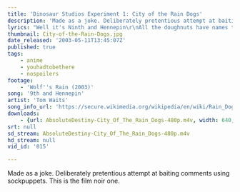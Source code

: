 ```yaml
---
title: 'Dinosaur Studios Experiment 1: City of the Rain Dogs'
description: 'Made as a joke. Deliberately pretentious attempt at baiting comments using sockpuppets. This is the film noir one.'
lyrics: "Well it's Ninth and Hennepin\r\nAll the doughnuts have names that sound like prostitutes\r\nAnd the moon's teeth marks are on the sky\r\nLike a tarp thrown all over this\r\nAnd the broken umbrellas like dead birds\r\nAnd the steam comes out of the grill\r\nLike the whole goddamn town's ready to blow...\r\nAnd the bricks are all scarred with jailhouse tattoos\r\nAnd everyone is behaving like dogs\r\nAnd the horses are coming down Violin Road\r\nAnd Dutch is dead on his feet\r\nAnd all the rooms they smell like diesel\r\nAnd you take on the dreams of the ones who have slept here\r\nAnd I'm lost in the window, and I hide in the stairway\r\nAnd I hang in the curtain, and I sleep in your hat...\r\nAnd no one brings anything small into a bar around here\r\nThey all started out with bad directions\r\nAnd the girl behind the counter has a tattooed tear\r\nOne for every year he's away, she said\r\nSuch a crumbling beauty, ah\r\nThere's nothing wrong with her that a hundred dollars won't fix\r\nShe has that razor sadness that only gets worse\r\nWith the clang and the thunder of the Southern Pacific going by\r\nAnd the clock ticks out like a dripping faucet\r\ntil you're full of rag water and bitters and blue ruin\r\nAnd you spill out over the side to anyone who will listen...\r\nAnd I've seen it all, I've seen it all\r\nThrough the yellow windows of the evening train... "
thumbnail: City-of-the-Rain-Dogs.jpg
date_released: '2003-05-11T13:45:07Z'
published: true
tags:
    - anime
    - youhadtobethere
    - nospoilers
footage:
    - 'Wolf''s Rain (2003)'
song: '9th and Hennepin'
artist: 'Tom Waits'
song_info_url: 'https://secure.wikimedia.org/wikipedia/en/wiki/Rain_Dogs'
downloads:
    - {url: AbsoluteDestiny-City_Of_The_Rain_Dogs-480p.m4v, width: 640, height: 352, mimetype: video/mp4}
srt: null
sd_stream: AbsoluteDestiny-City_Of_The_Rain_Dogs-480p.m4v
hd_stream: null
vid_id: '015'

---
```

Made as a joke. Deliberately pretentious attempt at baiting comments using sockpuppets. This is the film noir one.